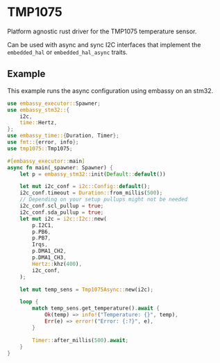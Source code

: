 # TMP1075

Platform agnostic rust driver for the TMP1075 temperature sensor.

Can be used with async and sync I2C interfaces that implement the `embedded_hal` or `embedded_hal_async` traits.

## Example

This example runs the async configuration using embassy on an stm32.

```rust
use embassy_executor::Spawner;
use embassy_stm32::{
    i2c,
    time::Hertz,
};
use embassy_time::{Duration, Timer};
use fmt::{error, info};
use tmp1075::Tmp1075;

#[embassy_executor::main]
async fn main(_spawner: Spawner) {
    let p = embassy_stm32::init(Default::default())

    let mut i2c_conf = i2c::Config::default();
    i2c_conf.timeout = Duration::from_millis(500);
    // Depending on your setup pullups might not be needed
    i2c_conf.scl_pullup = true;
    i2c_conf.sda_pullup = true;
    let mut i2c = i2c::I2c::new(
        p.I2C1,
        p.PB6,
        p.PB7,
        Irqs,
        p.DMA1_CH2,
        p.DMA1_CH3,
        Hertz::khz(400),
        i2c_conf,
    );

    let mut temp_sens = Tmp1075Async::new(i2c);

    loop {
        match temp_sens.get_temperature().await {
            Ok(temp) => info!("Temperature: {}", temp),
            Err(e) => error!("Error: {:?}", e),
        }

        Timer::after_millis(500).await;
    }
}
```
